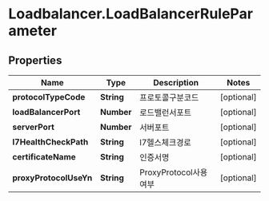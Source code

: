 # Loadbalancer.LoadBalancerRuleParameter

## Properties
Name | Type | Description | Notes
------------ | ------------- | ------------- | -------------
**protocolTypeCode** | **String** | 프로토콜구분코드 | [optional] 
**loadBalancerPort** | **Number** | 로드밸런서포트 | [optional] 
**serverPort** | **Number** | 서버포트 | [optional] 
**l7HealthCheckPath** | **String** | l7헬스체크경로 | [optional] 
**certificateName** | **String** | 인증서명 | [optional] 
**proxyProtocolUseYn** | **String** | ProxyProtocol사용여부 | [optional] 


